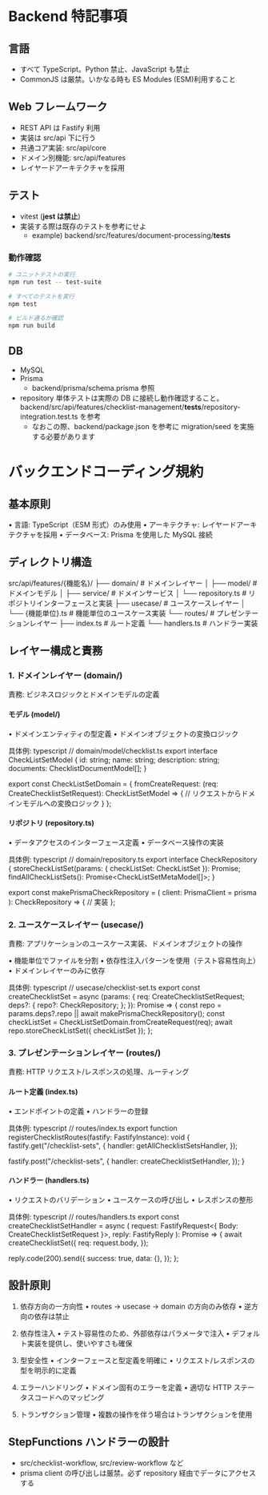 # Backend 特記事項

## 言語

- すべて TypeScript。Python 禁止、JavaScript も禁止
- CommonJS は厳禁。いかなる時も ES Modules (ESM)利用すること

## Web フレームワーク

- REST API は Fastify 利用
- 実装は src/api 下に行う
- 共通コア実装: src/api/core
- ドメイン別機能: src/api/features
- レイヤードアーキテクチャを採用

## テスト

- vitest (**jest は禁止**)
- 実装する際は既存のテストを参考にせよ
  - example) backend/src/features/document-processing/**tests**

### 動作確認

```bash
# ユニットテストの実行
npm run test -- test-suite

# すべてのテストを実行
npm test

# ビルド通るか確認
npm run build
```

## DB

- MySQL
- Prisma
  - backend/prisma/schema.prisma 参照
- repository 単体テストは実際の DB に接続し動作確認すること。backend/src/api/features/checklist-management/**tests**/repository-integration.test.ts を参考
  - なおこの際、backend/package.json を参考に migration/seed を実施する必要があります

# バックエンドコーディング規約

## 基本原則

• 言語: TypeScript（ESM 形式）のみ使用
• アーキテクチャ: レイヤードアーキテクチャを採用
• データベース: Prisma を使用した MySQL 接続

## ディレクトリ構造

src/api/features/{機能名}/
├── domain/ # ドメインレイヤー
│ ├── model/ # ドメインモデル
│ ├── service/ # ドメインサービス
│ └── repository.ts # リポジトリインターフェースと実装
├── usecase/ # ユースケースレイヤー
│ └── {機能単位}.ts # 機能単位のユースケース実装
└── routes/ # プレゼンテーションレイヤー
├── index.ts # ルート定義
└── handlers.ts # ハンドラー実装

## レイヤー構成と責務

### 1. ドメインレイヤー (domain/)

責務: ビジネスロジックとドメインモデルの定義

#### モデル (model/)

• ドメインエンティティの型定義
• ドメインオブジェクトの変換ロジック

具体例:
typescript
// domain/model/checklist.ts
export interface CheckListSetModel {
id: string;
name: string;
description: string;
documents: ChecklistDocumentModel[];
}

export const CheckListSetDomain = {
fromCreateRequest: (req: CreateChecklistSetRequest): CheckListSetModel => {
// リクエストからドメインモデルへの変換ロジック
}
};

#### リポジトリ (repository.ts)

• データアクセスのインターフェース定義
• データベース操作の実装

具体例:
typescript
// domain/repository.ts
export interface CheckRepository {
storeCheckListSet(params: { checkListSet: CheckListSet }): Promise<void>;
findAllCheckListSets(): Promise<CheckListSetMetaModel[]>;
}

export const makePrismaCheckRepository = (
client: PrismaClient = prisma
): CheckRepository => {
// 実装
};

### 2. ユースケースレイヤー (usecase/)

責務: アプリケーションのユースケース実装、ドメインオブジェクトの操作

• 機能単位でファイルを分割
• 依存性注入パターンを使用（テスト容易性向上）
• ドメインレイヤーのみに依存

具体例:
typescript
// usecase/checklist-set.ts
export const createChecklistSet = async (params: {
req: CreateChecklistSetRequest;
deps?: {
repo?: CheckRepository;
};
}): Promise<void> => {
const repo = params.deps?.repo || await makePrismaCheckRepository();
const checkListSet = CheckListSetDomain.fromCreateRequest(req);
await repo.storeCheckListSet({ checkListSet });
};

### 3. プレゼンテーションレイヤー (routes/)

責務: HTTP リクエスト/レスポンスの処理、ルーティング

#### ルート定義 (index.ts)

• エンドポイントの定義
• ハンドラーの登録

具体例:
typescript
// routes/index.ts
export function registerChecklistRoutes(fastify: FastifyInstance): void {
fastify.get("/checklist-sets", {
handler: getAllChecklistSetsHandler,
});

fastify.post("/checklist-sets", {
handler: createChecklistSetHandler,
});
}

#### ハンドラー (handlers.ts)

• リクエストのバリデーション
• ユースケースの呼び出し
• レスポンスの整形

具体例:
typescript
// routes/handlers.ts
export const createChecklistSetHandler = async (
request: FastifyRequest<{ Body: CreateChecklistSetRequest }>,
reply: FastifyReply
): Promise<void> => {
await createChecklistSet({
req: request.body,
});

reply.code(200).send({
success: true,
data: {},
});
};

## 設計原則

1. 依存方向の一方向性
   • routes → usecase → domain の方向のみ依存
   • 逆方向の依存は禁止

2. 依存性注入
   • テスト容易性のため、外部依存はパラメータで注入
   • デフォルト実装を提供し、使いやすさも確保

3. 型安全性
   • インターフェースと型定義を明確に
   • リクエスト/レスポンスの型を明示的に定義

4. エラーハンドリング
   • ドメイン固有のエラーを定義
   • 適切な HTTP ステータスコードへのマッピング

5. トランザクション管理
   • 複数の操作を伴う場合はトランザクションを使用

## StepFunctions ハンドラーの設計

- src/checklist-workflow, src/review-workflow など
- prisma client の呼び出しは厳禁。必ず repository 経由でデータにアクセスする
